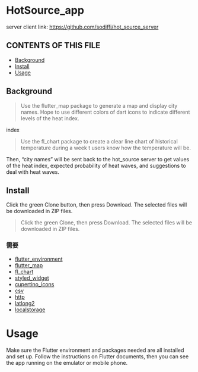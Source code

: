 # HotSource_app

server client link: https://github.com/sodiffi/hot_source_server

CONTENTS OF THIS FILE
---------------------

- [Background](#Background)
- [Install](#Install)
- [Usage](#Usage)

## Background
>Use the flutter_map package to generate a map and display city names. Hope to use different colors of dart icons to indicate different levels of the heat index.

index 
>Use the fl_chart package to create a clear line chart of historical temperature during a week t users know how the temperature will be.

Then,  “city names” will be sent back to the hot_source server to get values of the heat index, expected probability of heat waves, and suggestions to deal with heat waves.



 ## Install
Click the green Clone button, then press Download. The selected files will be downloaded in ZIP files.
 > Click the green Clone, then press Download. The selected files will be downloaded in ZIP files.
 ### 需要
 * [flutter_environment](https://flutter.dev/docs/get-started/install)
 * [flutter_map](https://pub.dev/packages/flutter_map)
 * [fl_chart](https://pub.dev/packages/fl_chart)
 * [styled_widget](https://pub.dev/packages/styled_widget)
 * [cupertino_icons](https://pub.dev/packages/cupertino_icons)
 * [csv](https://pub.dev/packages/csv)
 * [http](https://pub.dev/packages/http)
 * [latlong2](https://pub.dev/packages/latlong2)
 * [localstorage](https://pub.dev/packages/localstorage)


# Usage
Make sure the Flutter environment and packages needed are all installed and set up. Follow the instructions on Flutter documents, then you can see the app running on the emulator or mobile phone.


